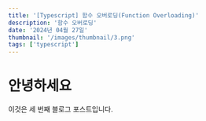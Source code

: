 ```yaml
---
title: '[Typescript] 함수 오버로딩(Function Overloading)'
description: '함수 오버로딩'
date: '2024년 04월 27일'
thumbnail: '/images/thumbnail/3.png'
tags: ['typescript']
---
```


# 안녕하세요

이것은 세 번째 블로그 포스트입니다.
